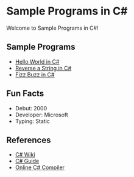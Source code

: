 # Sample Programs in C#

Welcome to Sample Programs in C#!

## Sample Programs

- [Hello World in C#](https://therenegadecoder.com/code/hello-world-in-c-sharp/)
- [Reverse a String in C#](https://github.com/jrg94/sample-programs/issues/80)
- [Fizz Buzz in C#](https://github.com/TheRenegadeCoder/sample-programs/issues/351)

## Fun Facts

- Debut: 2000
- Developer: Microsoft
- Typing: Static

## References

- [C# Wiki](https://en.wikipedia.org/wiki/C_Sharp_(programming_language))
- [C# Guide](https://docs.microsoft.com/en-us/dotnet/csharp/)
- [Online C# Compiler](https://www.jdoodle.com/compile-c-sharp-online)
